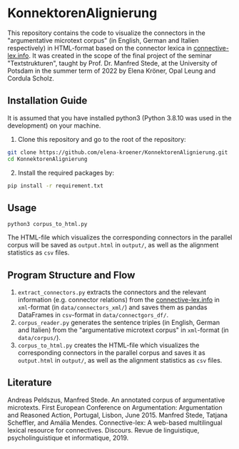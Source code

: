 # KonnektorenAlignierung
This repository contains the code to visualize the connectors in the "argumentative microtext corpus" (in English, German and Italien respectively) in HTML-format based on the connector lexica in [connective-lex.info](connective-lex.info).
It was created in the scope of the final project of the seminar 
"Textstrukturen", taught by Prof. Dr. Manfred Stede, at the University of 
Potsdam in the summer term of 2022 by Elena Kröner, Opal Leung and Cordula 
Scholz.

## Installation Guide
It is assumed that you have installed python3 (Python 3.8.10 was used in the development) on your machine.

1. Clone this repository and go to the root of the repository:
```bash
git clone https://github.com/elena-kroener/KonnektorenAlignierung.git
cd KonnektorenAlignierung
```

2. Install the required packages by:
```bash
pip install -r requirement.txt
```

## Usage
```
python3 corpus_to_html.py
```
The HTML-file which visualizes the corresponding connectors in the parallel corpus will be saved as `output.html` in `output/`, as well as the alignment statistics as `csv` files.

## Program Structure and Flow
1. `extract_connectors.py` extracts the connectors and the relevant information (e.g. connector relations) from the [connective-lex.info](connective-lex.info) in `xml`-format (in `data/connectors_xml/`) and saves them as pandas DataFrames in `csv`-format in `data/connectgors_df/`.
2. `corpus_reader.py` generates the sentence triples (in English, German and Italien) from the "argumentative microtext corpus" in `xml`-format (in `data/corpus/`).
3. `corpus_to_html.py` creates the HTML-file which visualizes the corresponding connectors in the parallel corpus and saves it as `output.html` in `output/`, as well as the alignment statistics as `csv` files.

## Literature
Andreas Peldszus, Manfred Stede. An annotated corpus of argumentative microtexts. First European Conference on Argumentation: Argumentation and Reasoned Action, Portugal, Lisbon, June 2015.
Manfred Stede, Tatjana Scheffler, and Amália Mendes. Connective-lex: A web-based multilingual lexical resource for connectives. Discours. Revue de linguistique, psycholinguistique et informatique, 2019.